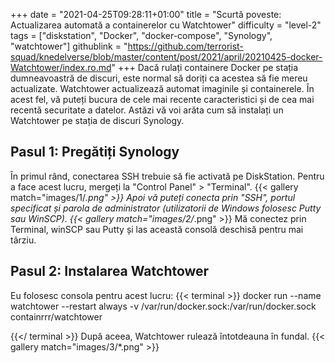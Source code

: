 +++
date = "2021-04-25T09:28:11+01:00"
title = "Scurtă poveste: Actualizarea automată a containerelor cu Watchtower"
difficulty = "level-2"
tags = ["diskstation", "Docker", "docker-compose", "Synology", "watchtower"]
githublink = "https://github.com/terrorist-squad/knedelverse/blob/master/content/post/2021/april/20210425-docker-Watchtower/index.ro.md"
+++
Dacă rulați containere Docker pe stația dumneavoastră de discuri, este normal să doriți ca acestea să fie mereu actualizate. Watchtower actualizează automat imaginile și containerele. În acest fel, vă puteți bucura de cele mai recente caracteristici și de cea mai recentă securitate a datelor. Astăzi vă voi arăta cum să instalați un Watchtower pe stația de discuri Synology.
## Pasul 1: Pregătiți Synology
În primul rând, conectarea SSH trebuie să fie activată pe DiskStation. Pentru a face acest lucru, mergeți la "Control Panel" > "Terminal".
{{< gallery match="images/1/*.png" >}}
Apoi vă puteți conecta prin "SSH", portul specificat și parola de administrator (utilizatorii de Windows folosesc Putty sau WinSCP).
{{< gallery match="images/2/*.png" >}}
Mă conectez prin Terminal, winSCP sau Putty și las această consolă deschisă pentru mai târziu.
## Pasul 2: Instalarea Watchtower
Eu folosesc consola pentru acest lucru:
{{< terminal >}}
docker run --name watchtower --restart always -v /var/run/docker.sock:/var/run/docker.sock containrrr/watchtower

{{</ terminal >}}
După aceea, Watchtower rulează întotdeauna în fundal.
{{< gallery match="images/3/*.png" >}}
